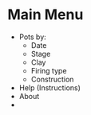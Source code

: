 # Main Menu

* Pots by:
  * Date
  * Stage
  * Clay
  * Firing type
  * Construction
* Help (Instructions)
* About
* 

